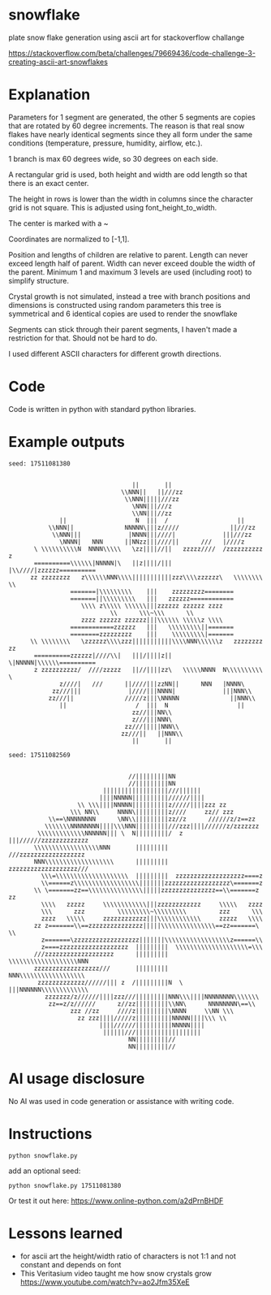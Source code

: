 # snowflake

plate snow flake generation using ascii art for stackoverflow challange

https://stackoverflow.com/beta/challenges/79669436/code-challenge-3-creating-ascii-art-snowflakes


# Explanation

Parameters for 1 segment are generated, the other 5 segments are copies that are rotated by 60 degree increments. The reason is that real snow flakes have nearly identical segments since they all form under the same conditions (temperature, pressure, humidity, airflow, etc.).

1 branch is max 60 degrees wide, so 30 degrees on each side.

A rectangular grid is used, both height and width are odd length so that there is an exact center.

The height in rows is lower than the width in columns since the character grid is not square. This is adjusted using font_height_to_width.

The center is marked with a ~

Coordinates are normalized to [-1,1].

Position and lengths of children are relative to parent. Length can never exceed length half of parent. Width can never exceed double the width of the parent. Minimum 1 and maximum 3 levels are used (including root) to simplify structure.

Crystal growth is not simulated, instead a tree with branch positions and dimensions is constructed using random parameters this tree is symmetrical and 6 identical copies are used to render the snowflake

Segments can stick through their parent segments, I haven't made a restriction for that. Should not be hard to do.

I used different ASCII characters for different growth directions.


# Code

Code is written in python with standard python libraries.

# Example outputs

```
seed: 17511081380


                                  ||       ||
                               \\NNN||   ||///zz
                                \\NNN|||||///zz
                                  \NNN|||///z
                                  \\NN|||//zz
              ||                   N  |||  /                   ||
           \\NNN||              NNNNN\|||z/////              ||///zz
            \\NNN|||             |NNNN|||////|             |||///zz
              \NNNN|   NNN      ||NNzz|||////||      ///   |////z
       \ \\\\\\\\\\N  NNNN\\\\\   \zz||||//||   zzzzz////  /zzzzzzzzzz z
       ==========\\\\\\|NNNNN|\   ||z||||/|||   |\\////|zzzzzz==========
      zz zzzzzzzz   z\\\\\\NNN\\\\|||||||||||zzz\\\\zzzzzz\   \\\\\\\\ \\
                 =======|\\\\\\\\\    |||    zzzzzzzzz========
                 =======||\\\\\\\\\   |||   zzzzzz============
                    \\\\ z\\\\\ \\\\\\|||zzzzzz zzzzzz zzzz
                            \\      \\\~\\\      \\
                    zzzz zzzzzz zzzzzz|||\\\\\\ \\\\\z \\\\
                 ============zzzzzz   |||   \\\\\\\\\||=======
                 ========zzzzzzzzz    |||    \\\\\\\\\|=======
      \\ \\\\\\\\   \zzzzzz\\\\zzz|||||||||||\\\\NNN\\\\\\z   zzzzzzzz zz
       ==========zzzzzz|////\\|   |||/||||z||   \|NNNNN|\\\\\\==========
       z zzzzzzzzzz/  ////zzzzz   ||//||||zz\   \\\\\NNNN  N\\\\\\\\\\ \
              z////|   ///      ||////|||zzNN||      NNN   |NNNN\
            zz///|||             |////|||NNNN|             |||NNN\\
           zz///||              /////z|||\NNNNN              ||NNN\\
              ||                   /  |||  N                   ||
                                  zz//|||NN\\
                                  z///|||NNN\
                                zz///|||||NNN\\
                               zz///||   ||NNN\\
                                  ||       ||
```

```
seed: 17511082569


                                 //|||||||||NN
                                 //|||||||||NN
                          ||||||||||||||||||///||||||
                         ||||NNNNN||||||||||//////||||
                   \\ \\\||||NNNNN||||||||||z/////||||zzz zz
                 \\\ NN\\     NNNN\|||||||||z////     zz// zzz
           \\==\NNNNNNNN      \NN\\|||||||||zz//z      //////z/z==zz
          \\\\\\\NNNNNNNN||||\\\NNN|||||||||///zzz||||//////z/zzzzzzz
        \\\\\\\\\\\\\NNNNNN||| \  N|||||||||/  z |||//////zzzzzzzzzzzzz
       \\\\\\\\\\\\\\\\\\NNN       |||||||||       ///zzzzzzzzzzzzzzzzzz
       NNN\\\\\\\\\\\\\\\\\\\      |||||||||      zzzzzzzzzzzzzzzzzzz///
         \\\=\\\\\\\\\\\\\\\\\\\\  |||||||||  zzzzzzzzzzzzzzzzzzz====z
         \\======z\\\\\\\\\\\\\\\\\\|||||||zzzzzzzzzzzzzzzzzz\=======z
       \\ \=======zz==\\\\\\\\\\\\\\\|||||zzzzzzzzzzzzzzz==\\=======z zz
         \\\\   zzzzz     \\\\\\\\\\\\|||zzzzzzzzzzzz     \\\\\   zzzz
         \\\      zzz         \\\\\\\\\~\\\\\\\\\         zzz      \\\
         zzzz   \\\\\     zzzzzzzzzzzz|||\\\\\\\\\\\\     zzzzz   \\\\
       zz z=======\\==zzzzzzzzzzzzzzz|||||\\\\\\\\\\\\\\\==zz=======\ \\
         z=======\zzzzzzzzzzzzzzzzzz|||||||\\\\\\\\\\\\\\\\\\z======\\
         z====zzzzzzzzzzzzzzzzzzz  |||||||||  \\\\\\\\\\\\\\\\\\\\=\\\
       ///zzzzzzzzzzzzzzzzzzz      |||||||||      \\\\\\\\\\\\\\\\\\\NNN
       zzzzzzzzzzzzzzzzzz///       |||||||||       NNN\\\\\\\\\\\\\\\\\\
        zzzzzzzzzzzzz//////||| z  /|||||||||N  \ |||NNNNNN\\\\\\\\\\\\\
          zzzzzzz/z//////||||zzz///|||||||||NNN\\\||||NNNNNNNN\\\\\\\
           zz==z/z//////      z//zz|||||||||\\NN\      NNNNNNNN\==\\
                 zzz //zz     ////z|||||||||\NNNN     \\NN \\\
                   zz zzz||||/////z||||||||||NNNNN||||\\\ \\
                         ||||//////||||||||||NNNNN||||
                          ||||||///||||||||||||||||||
                                 NN|||||||||//
                                 NN|||||||||//
```

# AI usage disclosure
No AI was used in code generation or assistance with writing code.

# Instructions

```
python snowflake.py
```
add an optional seed:
```
python snowflake.py 17511081380
```

Or test it out here: https://www.online-python.com/a2dPrnBHDF

# Lessons learned

- for ascii art the height/width ratio of characters is not 1:1 and not constant and depends on font
- This Veritasium video taught me how snow crystals grow https://www.youtube.com/watch?v=ao2Jfm35XeE